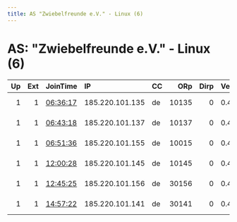 ```yaml
---
title: AS "Zwiebelfreunde e.V." - Linux (6)
---
```


# AS: "Zwiebelfreunde e.V." - Linux (6)

|   Up |   Ext | JoinTime                                                                                              | IP              | CC   |   ORp |   Dirp | Version   | Contact                   | Nickname    |   eFamMembers |
|-----:|------:|:------------------------------------------------------------------------------------------------------|:----------------|:-----|------:|-------:|:----------|:--------------------------|:------------|--------------:|
|    1 |     1 | [06:36:17](https://nusenu.github.io/OrNetStats/w/relay/57205CB1B5743B514112CFEF19C04D14702D9EED.html) | 185.220.101.135 | de   | 10135 |      0 | 0.4.7.13  | url:relayon.org proof:uri | relayon0135 |             1 |
|    1 |     1 | [06:43:18](https://nusenu.github.io/OrNetStats/w/relay/792F0040E79EEABB99CEBA7F89D047EED6A2B2B2.html) | 185.220.101.137 | de   | 10137 |      0 | 0.4.7.13  | url:relayon.org proof:uri | relayon0137 |             1 |
|    1 |     1 | [06:51:36](https://nusenu.github.io/OrNetStats/w/relay/9B0DAC6D13379C733203313D885F69E1350FF2FC.html) | 185.220.101.155 | de   | 10015 |      0 | 0.4.7.8   | url:relayon.org proof:uri | relayon0155 |             1 |
|    1 |     1 | [12:00:28](https://nusenu.github.io/OrNetStats/w/relay/6E433209EE554ABC8E191E7CA486DC3046EFC0D4.html) | 185.220.101.145 | de   | 10145 |      0 | 0.4.7.13  | url:relayon.org proof:uri | relayon0145 |             1 |
|    1 |     1 | [12:45:25](https://nusenu.github.io/OrNetStats/w/relay/2060AE6A3B2303FCF649306FFF446B8DE083F89F.html) | 185.220.101.156 | de   | 30156 |      0 | 0.4.7.8   | url:relayon.org proof:uri | relayon2156 |             1 |
|    1 |     1 | [14:57:22](https://nusenu.github.io/OrNetStats/w/relay/563066FD3957D31AAF7860DD6A889EA1044888D4.html) | 185.220.101.141 | de   | 30141 |      0 | 0.4.7.13  | url:relayon.org proof:uri | relayon2141 |             1 |
